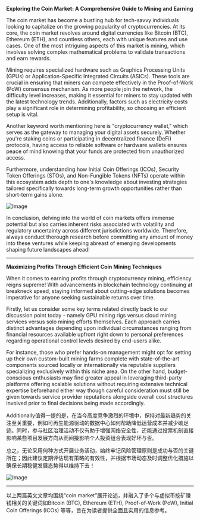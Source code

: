 **Exploring the Coin Market: A Comprehensive Guide to Mining and Earning**

The coin market has become a bustling hub for tech-savvy individuals looking to capitalize on the growing popularity of cryptocurrencies. At its core, the coin market revolves around digital currencies like Bitcoin (BTC), Ethereum (ETH), and countless others, each with unique features and use cases. One of the most intriguing aspects of this market is mining, which involves solving complex mathematical problems to validate transactions and earn rewards.

Mining requires specialized hardware such as Graphics Processing Units (GPUs) or Application-Specific Integrated Circuits (ASICs). These tools are crucial in ensuring that miners can compete effectively in the Proof-of-Work (PoW) consensus mechanism. As more people join the network, the difficulty level increases, making it essential for miners to stay updated with the latest technology trends. Additionally, factors such as electricity costs play a significant role in determining profitability, so choosing an efficient setup is vital.

Another keyword worth mentioning here is "cryptocurrency wallet," which serves as the gateway to managing your digital assets securely. Whether you're staking coins or participating in decentralized finance (DeFi) protocols, having access to reliable software or hardware wallets ensures peace of mind knowing that your funds are protected from unauthorized access.

Furthermore, understanding how Initial Coin Offerings (ICOs), Security Token Offerings (STOs), and Non-Fungible Tokens (NFTs) operate within this ecosystem adds depth to one's knowledge about investing strategies tailored specifically towards long-term growth opportunities rather than short-term gains alone.

![Image](https://github.com/user-attachments/assets/3be06921-4469-491d-bd37-5f14c53422b7)

In conclusion, delving into the world of coin markets offers immense potential but also carries inherent risks associated with volatility and regulatory uncertainty across different jurisdictions worldwide. Therefore, always conduct thorough research before committing any amount of money into these ventures while keeping abreast of emerging developments shaping future landscapes ahead!

---

**Maximizing Profits Through Efficient Coin Mining Techniques**

When it comes to earning profits through cryptocurrency mining, efficiency reigns supreme! With advancements in blockchain technology continuing at breakneck speed, staying informed about cutting-edge solutions becomes imperative for anyone seeking sustainable returns over time.

Firstly, let us consider some key terms related directly back to our discussion point today - namely GPU mining rigs versus cloud mining services versus solo mining efforts themselves. Each approach carries distinct advantages depending upon individual circumstances ranging from financial resources available upfront right down to personal preferences regarding operational control levels desired by end-users alike.

For instance, those who prefer hands-on management might opt for setting up their own custom-built mining farms complete with state-of-the-art components sourced locally or internationally via reputable suppliers specializing exclusively within this niche area. On the other hand, budget-conscious enthusiasts may find greater appeal in leveraging third-party platforms offering scalable solutions without requiring extensive technical expertise beforehand either way though careful consideration must still be given towards service provider reputations alongside overall cost structures involved prior to final decisions being made accordingly.

Additionally值得一提的是，在当今高度竞争激烈的环境中，保持对最新趋势的关注至关重要，例如可再生能源驱动的数据中心如何帮助降低运营成本并减少碳足迹。同时，参与社区治理活动不仅有助于增强网络安全性，还能通过投票机制直接影响某些项目发展方向从而间接影响个人投资组合表现好坏与否。

总之，无论采用何种方式开展业务活动，始终牢记风险管理原则是成功与否的关键所在；因此建议定期评估现有策略的有效性，并根据市场动态及时调整优化措施以确保长期稳健发展态势得以维持下去！

![Image](https://github.com/user-attachments/assets/3be06921-4469-491d-bd37-5f14c53422b7)

---

以上两篇英文文章均围绕“coin market”展开论述，并融入了多个与虚拟币挖矿赚钱相关的关键词如Bitcoin (BTC), Ethereum (ETH), Proof-of-Work (PoW), Initial Coin Offerings (ICOs) 等等，旨在为读者提供全面且实用的信息参考。